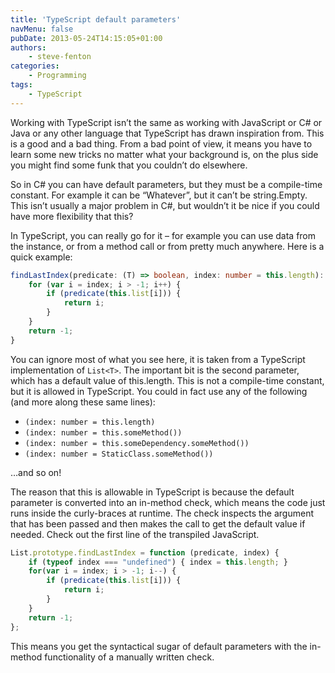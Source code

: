 ```yaml
---
title: 'TypeScript default parameters'
navMenu: false
pubDate: 2013-05-24T14:15:05+01:00
authors:
    - steve-fenton
categories:
    - Programming
tags:
    - TypeScript
---
```


Working with TypeScript isn’t the same as working with JavaScript or C# or Java or any other language that TypeScript has drawn inspiration from. This is a good and a bad thing. From a bad point of view, it means you have to learn some new tricks no matter what your background is, on the plus side you might find some funk that you couldn’t do elsewhere.

So in C# you can have default parameters, but they must be a compile-time constant. For example it can be “Whatever”, but it can’t be string.Empty. This isn’t usually a major problem in C#, but wouldn’t it be nice if you could have more flexibility that this?

In TypeScript, you can really go for it – for example you can use data from the instance, or from a method call or from pretty much anywhere. Here is a quick example:

```typescript
findLastIndex(predicate: (T) => boolean, index: number = this.length): number {
    for (var i = index; i > -1; i++) {
        if (predicate(this.list[i])) {
            return i;
        }
    }
    return -1;
}
```

You can ignore most of what you see here, it is taken from a TypeScript implementation of `List<T>`. The important bit is the second parameter, which has a default value of this.length. This is not a compile-time constant, but it is allowed in TypeScript. You could in fact use any of the following (and more along these same lines):

- `(index: number = this.length)`
- `(index: number = this.someMethod())`
- `(index: number = this.someDependency.someMethod())`
- `(index: number = StaticClass.someMethod())`

…and so on!

The reason that this is allowable in TypeScript is because the default parameter is converted into an in-method check, which means the code just runs inside the curly-braces at runtime. The check inspects the argument that has been passed and then makes the call to get the default value if needed. Check out the first line of the transpiled JavaScript.

```typescript
List.prototype.findLastIndex = function (predicate, index) {
    if (typeof index === "undefined") { index = this.length; }
    for(var i = index; i > -1; i--) {
        if (predicate(this.list[i])) {
            return i;
        }
    }
    return -1;
};
```

This means you get the syntactical sugar of default parameters with the in-method functionality of a manually written check.